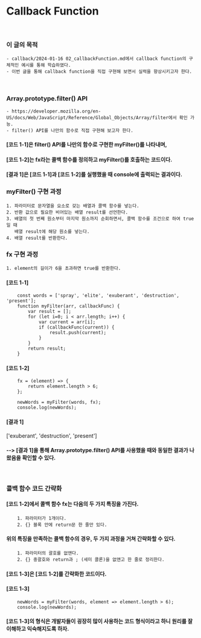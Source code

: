 # Callback Function
<br/>

### 이 글의 목적
    - callback/2024-01-16 02_callbackFunction.md에서 callback function의 구체적인 예시를 통해 학습하였다.
    - 이번 글을 통해 callback function을 직접 구현해 보면서 실력을 향상시키고자 한다.
<br/>

### Array.prototype.filter() API
    - https://developer.mozilla.org/en-US/docs/Web/JavaScript/Reference/Global_Objects/Array/filter에서 확인 가능.
    - filter() API를 나만의 함수로 직접 구현해 보고자 한다.

#### [코드 1-1]은 filter() API를 나만의 함수로 구현한 myFilter()를 나타내며,
#### [코드 1-2]는 fx라는 콜백 함수를 정의하고 myFilter()를 호출하는 코드이다.
#### [결과 1]은 [코드 1-1]과 [코드 1-2]를 실행했을 때 console에 출력되는 결과이다.

### myFilter() 구현 과정
    1. 파라미터로 문자열을 요소로 갖는 배열과 콜백 함수를 넣는다.
    2. 반환 값으로 필요한 비어있는 배열 result를 선언한다.
    3. 배열의 첫 번째 원소부터 마지막 원소까지 순회하면서, 콜백 함수를 조건으로 하여 true일 때 
       배열 result에 해당 원소를 넣는다.
    4. 배열 result를 반환한다.

### fx 구현 과정
    1. element의 길이가 6을 초과하면 true를 반환한다.

#### [코드 1-1]
```plaintext
    const words = ['spray', 'elite', 'exuberant', 'destruction', 'present'];
    function myFilter(arr, callbackFunc) {
        var result = [];
        for (let i=0; i < arr.length; i++) {
            var current = arr[i];
            if (callbackFunc(current)) {
                result.push(current);
            }
        }
        return result;
    }
```
#### [코드 1-2]
```plaintext
    fx = (element) => {
        return element.length > 6;
    };

    newWords = myFilter(words, fx);
    console.log(newWords);
```
#### [결과 1]
  ['exuberant', 'destruction', 'present']
    
#### --> [결과 1]을 통해 Array.prototype.filter() API를 사용했을 때와 동일한 결과가 나왔음을 확인할 수 있다.
<br/>

### 콜백 함수 코드 간략화
#### [코드 1-2]에서 콜백 함수 fx는 다음의 두 가지 특징을 가진다.
        1. 파라미터가 1개이다.
        2. {} 블록 안에 return문 한 줄만 있다.
#### 위의 특징을 만족하는 콜백 함수의 경우, 두 가지 과정을 거쳐 간략화할 수 있다.
        1. 파라미터의 괄호를 없앤다.
        2. {} 중괄호와 return과 ; (세미 콜론)을 없앤고 한 줄로 정리한다.
#### [코드 1-3]은 [코드 1-2]를 간략화한 코드이다.
#### [코드 1-3]
```plaintext
    newWords = myFilter(words, element => element.length > 6);
    console.log(newWords);
```
#### [코드 1-3]의 형식은 개발자들이 굉장히 많이 사용하는 코드 형식이라고 하니 원리를 잘 이해하고 익숙해지도록 하자.



  
